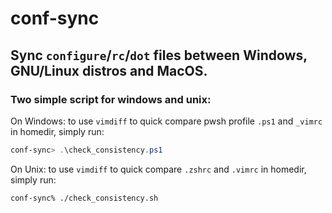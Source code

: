 # conf-sync
## Sync `configure`/`rc`/`dot` files between Windows, GNU/Linux distros and MacOS.

### Two simple script for windows and unix:

On Windows: to use `vimdiff` to quick compare pwsh profile `.ps1` and `_vimrc` in homedir, simply run:

```powershell
conf-sync> .\check_consistency.ps1
```

On Unix: to use `vimdiff` to quick compare `.zshrc` and `.vimrc` in homedir, simply run:

```zsh
conf-sync% ./check_consistency.sh
```

